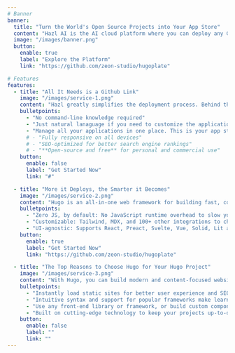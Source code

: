 ```yaml
---
# Banner
banner:
  title: "Turn the World's Open Source Projects into Your App Store"
  content: "Hazl AI is the AI cloud platform where you can deploy any Github applications to your own virtual machines. No DevOps experiences are required. Our AI agents take care everything."
  image: "/images/banner.png"
  button:
    enable: true
    label: "Explore the Platform"
    link: "https://github.com/zeon-studio/hugoplate"

# Features
features:
  - title: "All It Needs is a Github Link"
    image: "/images/service-1.png"
    content: "Hazl greatly simplifies the deployment process. Behind the curve, the AI agents analyze the repository, codebase, and documentation."
    bulletpoints:
      - "No command-line knowledge required"
      - "Just natural lanaguage if you need to customize the application"
      - "Manage all your applications in one place. This is your app store"
      # - "Fully responsive on all devices"
      # - "SEO-optimized for better search engine rankings"
      # - "**Open-source and free** for personal and commercial use"
    button:
      enable: false
      label: "Get Started Now"
      link: "#"

  - title: "More it Deploys, the Smarter it Becomes"
    image: "/images/service-2.png"
    content: "Hugo is an all-in-one web framework for building fast, content-focused websites. It offers a range of exciting features for developers and website creators. Some of the key features are:"
    bulletpoints:
      - "Zero JS, by default: No JavaScript runtime overhead to slow you down."
      - "Customizable: Tailwind, MDX, and 100+ other integrations to choose from."
      - "UI-agnostic: Supports React, Preact, Svelte, Vue, Solid, Lit and more."
    button:
      enable: true
      label: "Get Started Now"
      link: "https://github.com/zeon-studio/hugoplate"

  - title: "The Top Reasons to Choose Hugo for Your Hugo Project"
    image: "/images/service-3.png"
    content: "With Hugo, you can build modern and content-focused websites without sacrificing performance or ease of use."
    bulletpoints:
      - "Instantly load static sites for better user experience and SEO."
      - "Intuitive syntax and support for popular frameworks make learning and using Hugo a breeze."
      - "Use any front-end library or framework, or build custom components, for any project size."
      - "Built on cutting-edge technology to keep your projects up-to-date with the latest web standards."
    button:
      enable: false
      label: ""
      link: ""
---
```


